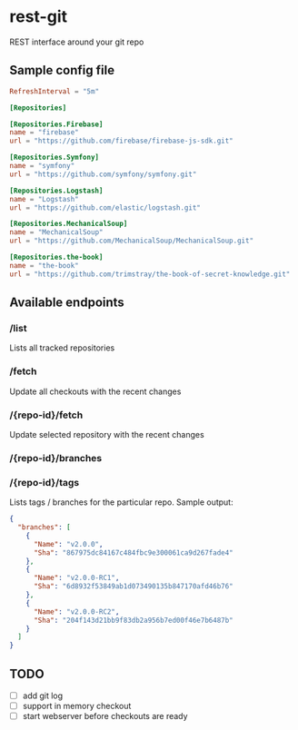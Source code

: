 # rest-git

REST interface around your git repo

## Sample config file

```toml
RefreshInterval = "5m"

[Repositories]

[Repositories.Firebase]
name = "firebase"
url = "https://github.com/firebase/firebase-js-sdk.git"

[Repositories.Symfony]
name = "symfony"
url = "https://github.com/symfony/symfony.git"

[Repositories.Logstash]
name = "Logstash"
url = "https://github.com/elastic/logstash.git"

[Repositories.MechanicalSoup]
name = "MechanicalSoup"
url = "https://github.com/MechanicalSoup/MechanicalSoup.git"

[Repositories.the-book]
name = "the-book"
url = "https://github.com/trimstray/the-book-of-secret-knowledge.git"
```

## Available endpoints

### /list

Lists all tracked repositories

### /fetch

Update all checkouts with the recent changes

### /{repo-id}/fetch

Update selected repository with the recent changes

### /{repo-id}/branches

### /{repo-id}/tags

Lists tags / branches for the particular repo. Sample output:

```json
{
  "branches": [
    {
      "Name": "v2.0.0",
      "Sha": "867975dc84167c484fbc9e300061ca9d267fade4"
    },
    {
      "Name": "v2.0.0-RC1",
      "Sha": "6d8932f53849ab1d073490135b847170afd46b76"
    },
    {
      "Name": "v2.0.0-RC2",
      "Sha": "204f143d21bb9f83db2a956b7ed00f46e7b6487b"
    }
  ]
}
```

## TODO

- [ ] add git log
- [ ] support in memory checkout
- [ ] start webserver before checkouts are ready
